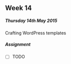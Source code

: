 ## Week 14

##### Thursday 14th May 2015

Crafting WordPress templates

##### Assignment

- [ ] TODO
